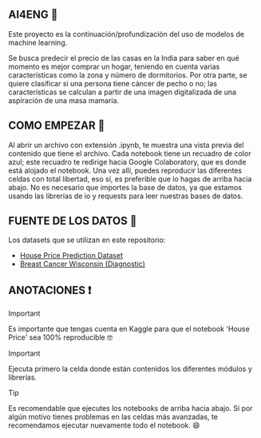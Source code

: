 ## AI4ENG 🔬
Este proyecto es la continuación/profundización del uso de modelos de machine learning.

Se busca predecir el precio de las casas en la India para saber en qué momento es mejor comprar un hogar, teniendo en cuenta varias características como la zona y número de dormitorios. Por otra parte, se quiere clasificar si una persona tiene cáncer de pecho o no; las características se calculan a partir de una imagen digitalizada de una aspiración de una masa mamaria.

## COMO EMPEZAR 🤖
Al abrir un archivo con extensión .ipynb, te muestra una vista previa del contenido que tiene el archivo. Cada notebook tiene un recuadro de color azul; este recuadro te redirige hacia Google Colaboratory, que es donde está alojado el notebook. Una vez allí, puedes reproducir las diferentes celdas con total libertad, eso sí, es preferible que lo hagas de arriba hacia abajo. No es necesario que importes la base de datos, ya que estamos usando las librerías de io y requests para leer nuestras bases de datos.

## FUENTE DE LOS DATOS 📄
Los datasets que se utilizan en este repositorio:
- [House Price Prediction Dataset](https://www.kaggle.com/datasets/jacksondivakarr/house-price-prediction-dataset)
- [Breast Cancer Wisconsin (Diagnostic)](https://archive.ics.uci.edu/dataset/17/breast+cancer+wisconsin+diagnostic)

## ANOTACIONES ❗
> [!IMPORTANT]
> Es importante que tengas cuenta en Kaggle para que el notebook 'House Price' sea 100% reproducible 🤓

>[!IMPORTANT]  
> Ejecuta primero la celda donde están contenidos los diferentes módulos y librerías.

> [!TIP]
> Es recomendable que ejecutes los notebooks de arriba hacia abajo. Si por algún motivo tienes problemas en las celdas más avanzadas, te recomendamos ejecutar nuevamente todo el notebook. 😄
